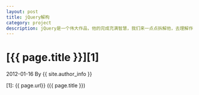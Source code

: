 ```yaml
---
layout: post
title: jQuery解构
category: project
description: jQuery是一个伟大作品，他的完成充满智慧，我们来一点点拆解他，去理解作者的思想精华。
---
```

# [{{ page.title }}][1]
2012-01-16 By {{ site.author_info }}


[Vince Yuan]:    http://vinceyuan.github.io  "Vince Yuan"
[1]:    {{ page.url}}  ({{ page.title }})
